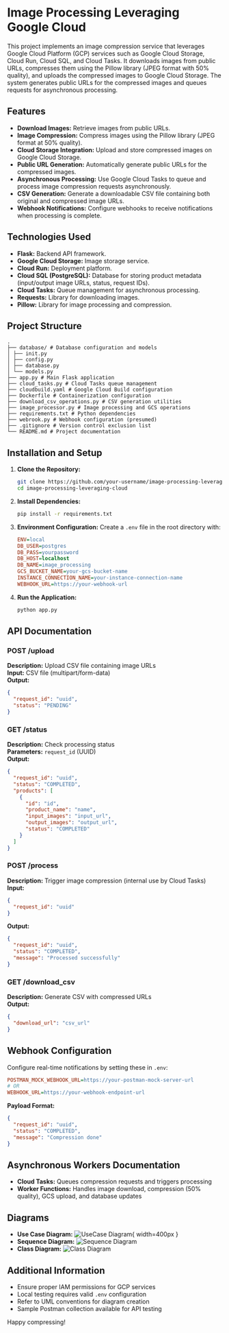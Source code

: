 # Image Processing Leveraging Google Cloud

This project implements an image compression service that leverages Google Cloud Platform (GCP) services such as Google Cloud Storage, Cloud Run, Cloud SQL, and Cloud Tasks. It downloads images from public URLs, compresses them using the Pillow library (JPEG format with 50% quality), and uploads the compressed images to Google Cloud Storage. The system generates public URLs for the compressed images and queues requests for asynchronous processing.

## Features
- **Download Images:** Retrieve images from public URLs.
- **Image Compression:** Compress images using the Pillow library (JPEG format at 50% quality).
- **Cloud Storage Integration:** Upload and store compressed images on Google Cloud Storage.
- **Public URL Generation:** Automatically generate public URLs for the compressed images.
- **Asynchronous Processing:** Use Google Cloud Tasks to queue and process image compression requests asynchronously.
- **CSV Generation:** Generate a downloadable CSV file containing both original and compressed image URLs.
- **Webhook Notifications:** Configure webhooks to receive notifications when processing is complete.

## Technologies Used
- **Flask:** Backend API framework.
- **Google Cloud Storage:** Image storage service.
- **Cloud Run:** Deployment platform.
- **Cloud SQL (PostgreSQL):** Database for storing product metadata (input/output image URLs, status, request IDs).
- **Cloud Tasks:** Queue management for asynchronous processing.
- **Requests:** Library for downloading images.
- **Pillow:** Library for image processing and compression.

## Project Structure
```
.
├── database/ # Database configuration and models
│ ├── init.py
│ ├── config.py
│ ├── database.py
│ └── models.py
├── app.py # Main Flask application
├── cloud_tasks.py # Cloud Tasks queue management
├── cloudbuild.yaml # Google Cloud Build configuration
├── Dockerfile # Containerization configuration
├── download_csv_operations.py # CSV generation utilities
├── image_processor.py # Image processing and GCS operations
├── requirements.txt # Python dependencies
├── webrook.py # Webhook configuration (presumed)
├── .gitignore # Version control exclusion list
└── README.md # Project documentation
```

## Installation and Setup

1. **Clone the Repository:**
   ```bash
   git clone https://github.com/your-username/image-processing-leveraging-cloud.git
   cd image-processing-leveraging-cloud
   ```

2. **Install Dependencies:**
   ```bash
   pip install -r requirements.txt
   ```

3. **Environment Configuration:**
   Create a `.env` file in the root directory with:
   ```ini
   ENV=local
   DB_USER=postgres
   DB_PASS=yourpassword
   DB_HOST=localhost
   DB_NAME=image_processing
   GCS_BUCKET_NAME=your-gcs-bucket-name
   INSTANCE_CONNECTION_NAME=your-instance-connection-name
   WEBHOOK_URL=https://your-webhook-url
   ```

4. **Run the Application:**
   ```bash
   python app.py
   ```

## API Documentation

### POST /upload
**Description:** Upload CSV file containing image URLs  
**Input:** CSV file (multipart/form-data)  
**Output:** 
```json
{
  "request_id": "uuid",
  "status": "PENDING"
}
```

### GET /status
**Description:** Check processing status  
**Parameters:** `request_id` (UUID)  
**Output:**
```json
{
  "request_id": "uuid",
  "status": "COMPLETED",
  "products": [
    {
      "id": "id",
      "product_name": "name",
      "input_images": "input_url",
      "output_images": "output_url",
      "status": "COMPLETED"
    }
  ]
}
```

### POST /process
**Description:** Trigger image compression (internal use by Cloud Tasks)  
**Input:**
```json
{
  "request_id": "uuid"
}
```
**Output:**
```json
{
  "request_id": "uuid",
  "status": "COMPLETED",
  "message": "Processed successfully"
}
```

### GET /download_csv
**Description:** Generate CSV with compressed URLs  
**Output:**
```json
{
  "download_url": "csv_url"
}
```

## Webhook Configuration
Configure real-time notifications by setting these in `.env`:
```ini
POSTMAN_MOCK_WEBHOOK_URL=https://your-postman-mock-server-url
# OR
WEBHOOK_URL=https://your-webhook-endpoint-url
```

**Payload Format:**
```json
{
  "request_id": "uuid",
  "status": "COMPLETED",
  "message": "Compression done"
}
```

## Asynchronous Workers Documentation
- **Cloud Tasks:** Queues compression requests and triggers processing
- **Worker Functions:** Handles image download, compression (50% quality), GCS upload, and database updates

## Diagrams
- **Use Case Diagram:** ![UseCase Diagram](diagrams/use_case_diagram.png){ width=400px }
- **Sequence Diagram:** ![Sequence Diagram](diagrams/sequence_diagram.png)
- **Class Diagram:** ![Class Diagram](diagrams/class_diagram.png)

## Additional Information
- Ensure proper IAM permissions for GCP services
- Local testing requires valid `.env` configuration
- Refer to UML conventions for diagram creation
- Sample Postman collection available for API testing

Happy compressing!
